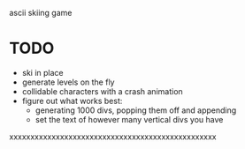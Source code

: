 ascii skiing game

TODO
====

  * ski in place
  * generate levels on the fly
  * collidable characters with a crash animation
  * figure out what works best:
    * generating 1000 divs, popping them off and appending
    * set the text of however many vertical divs you have



<div id="1">xxxxxxxxxxxxxxxxxxxxxxxxxxxxxxxxxxxxxxxxxxxxxxxxx</div>
